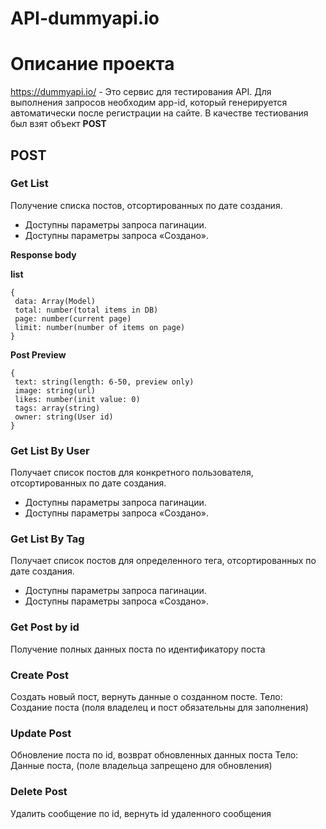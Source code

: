# API-dummyapi.io

# Описание проекта
https://dummyapi.io/ - Это сервис для тестирования API. Для выполнения запросов необходим app-id, который генерируется автоматически после регистрации на сайте. В качестве тестиования был взят объект **POST**

## POST

### Get List
Получение списка постов, отсортированных по дате создания.
- Доступны параметры запроса пагинации.
- Доступны параметры запроса «Создано».

**Response body**

**list**
```
{
 data: Array(Model)
 total: number(total items in DB)
 page: number(current page)
 limit: number(number of items on page)
}
```
**Post Preview**
```
{
 text: string(length: 6-50, preview only)
 image: string(url)
 likes: number(init value: 0)
 tags: array(string)
 owner: string(User id)
}
```


### Get List By User
Получает список постов для конкретного пользователя, отсортированных по дате создания.
- Доступны параметры запроса пагинации.
- Доступны параметры запроса «Создано».

### Get List By Tag
Получает список постов для определенного тега, отсортированных по дате создания.
- Доступны параметры запроса пагинации.
- Доступны параметры запроса «Создано».

### Get Post by id
Получение полных данных поста по идентификатору поста

### Create Post
Создать новый пост, вернуть данные о созданном посте.
Тело: Создание поста (поля владелец и пост обязательны для заполнения)

### Update Post
Обновление поста по id, возврат обновленных данных поста
Тело: Данные поста, (поле владельца запрещено для обновления)

###  Delete Post
Удалить сообщение по id, вернуть id удаленного сообщения
